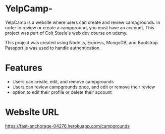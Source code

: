 # YelpCamp-
YelpCamp is a website where users can create and review campgrounds. In order to review or create a campground, you must have an account. This project was part of Colt Steele's web dev course on udemy.

This project was created using Node.js, Express, MongoDB, and Bootstrap. Passport.js was used to handle authentication.

# Features
* Users can create, edit, and remove campgrounds
* Users can review campgrounds once, and edit or remove their review
*  option to edit their profile or delete their account

# Website URL
https://fast-anchorage-04276.herokuapp.com/campgrounds
